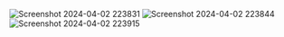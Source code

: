 ![Screenshot 2024-04-02 223831](https://github.com/asyl0/task1_magazin/assets/155817793/bb155ba2-820d-44f7-82ec-10c04c991608)
![Screenshot 2024-04-02 223844](https://github.com/asyl0/task1_magazin/assets/155817793/113f43aa-45fa-4d8e-8961-a91b82bd9345)
![Screenshot 2024-04-02 223915](https://github.com/asyl0/task1_magazin/assets/155817793/d887e48c-f3fc-4b37-bebf-786f8349bea0)
